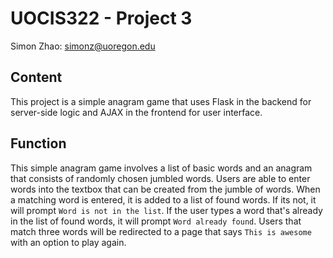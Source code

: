 # UOCIS322 - Project 3 #

Simon Zhao: simonz@uoregon.edu

## Content 

This project is a simple anagram game that uses Flask in the backend for server-side logic and AJAX in the frontend for user interface. 

## Function

This simple anagram game involves a list of basic words and an anagram that consists of randomly chosen jumbled words. Users are able to enter words into the textbox that can be created from the jumble of words. When a matching word is entered, it is added to a list of found words. If its not, it will prompt `Word is not in the list`. If the user types a word that's already in the list of found words, it will prompt `Word already found`.
Users that match three words will be redirected to a page that says `This is awesome` with an option to play again. 
